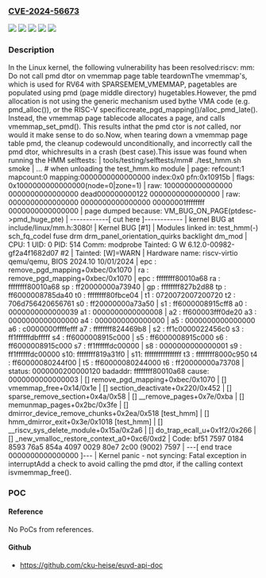 ### [CVE-2024-56673](https://cve.mitre.org/cgi-bin/cvename.cgi?name=CVE-2024-56673)
![](https://img.shields.io/static/v1?label=Product&message=Linux&color=blue)
![](https://img.shields.io/static/v1?label=Version&message=&color=brightgreen)
![](https://img.shields.io/static/v1?label=Version&message=6.11%20&color=brightgreen)
![](https://img.shields.io/static/v1?label=Version&message=c75a74f4ba19c904c0ae1e011ae2568449409ae4%20&color=brightgreen)
![](https://img.shields.io/static/v1?label=Vulnerability&message=n%2Fa&color=blue)

### Description

In the Linux kernel, the following vulnerability has been resolved:riscv: mm: Do not call pmd dtor on vmemmap page table teardownThe vmemmap's, which is used for RV64 with SPARSEMEM_VMEMMAP, pagetables are populated using pmd (page middle directory) hugetables.However, the pmd allocation is not using the generic mechanism used bythe VMA code (e.g. pmd_alloc()), or the RISC-V specificcreate_pgd_mapping()/alloc_pmd_late(). Instead, the vmemmap page tablecode allocates a page, and calls vmemmap_set_pmd(). This results inthat the pmd ctor is *not* called, nor would it make sense to do so.Now, when tearing down a vmemmap page table pmd, the cleanup codewould unconditionally, and incorrectly call the pmd dtor, whichresults in a crash (best case).This issue was found when running the HMM selftests:  | tools/testing/selftests/mm# ./test_hmm.sh smoke  | ... # when unloading the test_hmm.ko module  | page: refcount:1 mapcount:0 mapping:0000000000000000 index:0x0 pfn:0x10915b  | flags: 0x1000000000000000(node=0|zone=1)  | raw: 1000000000000000 0000000000000000 dead000000000122 0000000000000000  | raw: 0000000000000000 0000000000000000 00000001ffffffff 0000000000000000  | page dumped because: VM_BUG_ON_PAGE(ptdesc->pmd_huge_pte)  | ------------[ cut here ]------------  | kernel BUG at include/linux/mm.h:3080!  | Kernel BUG [#1]  | Modules linked in: test_hmm(-) sch_fq_codel fuse drm drm_panel_orientation_quirks backlight dm_mod  | CPU: 1 UID: 0 PID: 514 Comm: modprobe Tainted: G        W          6.12.0-00982-gf2a4f1682d07 #2  | Tainted: [W]=WARN  | Hardware name: riscv-virtio qemu/qemu, BIOS 2024.10 10/01/2024  | epc : remove_pgd_mapping+0xbec/0x1070  |  ra : remove_pgd_mapping+0xbec/0x1070  | epc : ffffffff80010a68 ra : ffffffff80010a68 sp : ff20000000a73940  |  gp : ffffffff827b2d88 tp : ff6000008785da40 t0 : ffffffff80fbce04  |  t1 : 0720072007200720 t2 : 706d756420656761 s0 : ff20000000a73a50  |  s1 : ff6000008915cff8 a0 : 0000000000000039 a1 : 0000000000000008  |  a2 : ff600003fff0de20 a3 : 0000000000000000 a4 : 0000000000000000  |  a5 : 0000000000000000 a6 : c0000000ffffefff a7 : ffffffff824469b8  |  s2 : ff1c0000022456c0 s3 : ff1ffffffdbfffff s4 : ff6000008915c000  |  s5 : ff6000008915c000 s6 : ff6000008915c000 s7 : ff1ffffffdc00000  |  s8 : 0000000000000001 s9 : ff1ffffffdc00000 s10: ffffffff819a31f0  |  s11: ffffffffffffffff t3 : ffffffff8000c950 t4 : ff60000080244f00  |  t5 : ff60000080244000 t6 : ff20000000a73708  | status: 0000000200000120 badaddr: ffffffff80010a68 cause: 0000000000000003  | [<ffffffff80010a68>] remove_pgd_mapping+0xbec/0x1070  | [<ffffffff80fd238e>] vmemmap_free+0x14/0x1e  | [<ffffffff8032e698>] section_deactivate+0x220/0x452  | [<ffffffff8032ef7e>] sparse_remove_section+0x4a/0x58  | [<ffffffff802f8700>] __remove_pages+0x7e/0xba  | [<ffffffff803760d8>] memunmap_pages+0x2bc/0x3fe  | [<ffffffff02a3ca28>] dmirror_device_remove_chunks+0x2ea/0x518 [test_hmm]  | [<ffffffff02a3e026>] hmm_dmirror_exit+0x3e/0x1018 [test_hmm]  | [<ffffffff80102c14>] __riscv_sys_delete_module+0x15a/0x2a6  | [<ffffffff80fd020c>] do_trap_ecall_u+0x1f2/0x266  | [<ffffffff80fde0a2>] _new_vmalloc_restore_context_a0+0xc6/0xd2  | Code: bf51 7597 0184 8593 76a5 854a 4097 0029 80e7 2c00 (9002) 7597  | ---[ end trace 0000000000000000 ]---  | Kernel panic - not syncing: Fatal exception in interruptAdd a check to avoid calling the pmd dtor, if the calling context isvmemmap_free().

### POC

#### Reference
No PoCs from references.

#### Github
- https://github.com/cku-heise/euvd-api-doc

